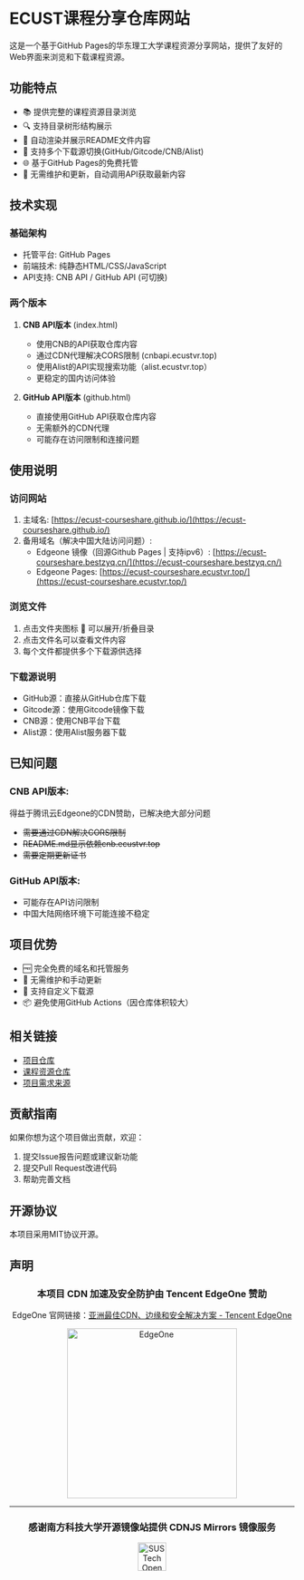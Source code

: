 # ECUST课程分享仓库网站

这是一个基于GitHub Pages的华东理工大学课程资源分享网站，提供了友好的Web界面来浏览和下载课程资源。

## 功能特点

- 📚 提供完整的课程资源目录浏览
- 🔍 支持目录树形结构展示
- 📝 自动渲染并展示README文件内容
- 🔄 支持多个下载源切换(GitHub/Gitcode/CNB/Alist)
- 🌐 基于GitHub Pages的免费托管
- 🚀 无需维护和更新，自动调用API获取最新内容

## 技术实现

### 基础架构
- 托管平台: GitHub Pages
- 前端技术: 纯静态HTML/CSS/JavaScript
- API支持: CNB API / GitHub API (可切换)

### 两个版本
1. **CNB API版本** (index.html)
   - 使用CNB的API获取仓库内容
   - 通过CDN代理解决CORS限制 (cnbapi.ecustvr.top)
   - 使用Alist的API实现搜索功能（alist.ecustvr.top）
   - 更稳定的国内访问体验

2. **GitHub API版本** (github.html)
   - 直接使用GitHub API获取仓库内容
   - 无需额外的CDN代理
   - 可能存在访问限制和连接问题

## 使用说明

### 访问网站
1. 主域名: [https://ecust-courseshare.github.io/](https://ecust-courseshare.github.io/)
2. 备用域名（解决中国大陆访问问题）:
   - Edgeone 镜像（回源Github Pages | 支持ipv6）: [https://ecust-courseshare.bestzyq.cn/](https://ecust-courseshare.bestzyq.cn/)
   - Edgeone Pages: [https://ecust-courseshare.ecustvr.top/](https://ecust-courseshare.ecustvr.top/)

### 浏览文件
1. 点击文件夹图标 📁 可以展开/折叠目录
2. 点击文件名可以查看文件内容
3. 每个文件都提供多个下载源供选择

### 下载源说明
- GitHub源：直接从GitHub仓库下载
- Gitcode源：使用Gitcode镜像下载
- CNB源：使用CNB平台下载
- Alist源：使用Alist服务器下载

## 已知问题

### CNB API版本:
得益于腾讯云Edgeone的CDN赞助，已解决绝大部分问题
- ~~需要通过CDN解决CORS限制~~
- ~~README.md显示依赖cnb.ecustvr.top~~
- ~~需要定期更新证书~~

### GitHub API版本:
- 可能存在API访问限制
- 中国大陆网络环境下可能连接不稳定

## 项目优势

- 🆓 完全免费的域名和托管服务
- 🔧 无需维护和手动更新
- 🔄 支持自定义下载源
- 📦 避免使用GitHub Actions（因仓库体积较大）

## 相关链接

- [项目仓库](https://github.com/ecust-CourseShare/ecust-courseshare.github.io)
- [课程资源仓库](https://github.com/tianyilt/ecust-CourseShare)
- [项目需求来源](https://github.com/tianyilt/ecust-CourseShare/issues/202)

## 贡献指南

如果你想为这个项目做出贡献，欢迎：
1. 提交Issue报告问题或建议新功能
2. 提交Pull Request改进代码
3. 帮助完善文档

## 开源协议

本项目采用MIT协议开源。

## 声明


<div align="center">

### 本项目 CDN 加速及安全防护由 Tencent EdgeOne 赞助

EdgeOne 官网链接：[亚洲最佳CDN、边缘和安全解决方案 - Tencent EdgeOne](https://edgeone.ai/zh?from=github)

<a href="https://edgeone.ai/zh?from=github" target="_blank">
  <img src="https://edgeone.ai/media/34fe3a45-492d-4ea4-ae5d-ea1087ca7b4b.png" alt="EdgeOne" width="300" />
</a>

---

### 感谢南方科技大学开源镜像站提供 CDNJS Mirrors 镜像服务

<a href="https://mirrors.sustech.edu.cn/" target="_blank">
  <img src="https://mirrors.sustech.edu.cn/mirrors-logo.svg" alt="SUSTech Open Source Mirrors" width="50" />
</a>

</div>